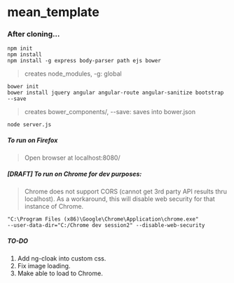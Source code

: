 # mean_template

### After cloning...

```
npm init
npm install
npm install -g express body-parser path ejs bower
```

> creates node_modules, -g: global

```
bower init
bower install jquery angular angular-route angular-sanitize bootstrap --save
```

> creates bower_components/, --save: saves into bower.json

```
node server.js
```
##### To run on Firefox
> Open browser at localhost:8080/

##### [DRAFT] To run on Chrome for dev purposes:
> Chrome does not support CORS (cannot get 3rd party API results thru localhost). As a workaround, this will disable web security for that instance of Chrome.
```
"C:\Program Files (x86)\Google\Chrome\Application\chrome.exe"
--user-data-dir="C:/Chrome dev session2" --disable-web-security
```

##### TO-DO
1. Add ng-cloak into custom css.
2. Fix image loading.
3. Make able to load to Chrome.